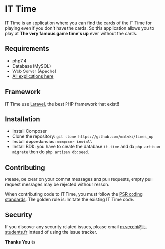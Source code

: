 # IT Time

IT Time is an application where you can find the cards of the IT Time for playing even if you don't have the cards. So this application allows you to play at **The very famous game time's up** even without the cards. 

## Requirements

* php7.4
* Database (MySQL)
* Web Server (Apache)
* <a href="https://github.com/matvki/times_up/wiki">All explications here</a>

## Framework

IT Time use <a href="https://laravel.com/">Laravel</a>, the best PHP framework that exist!!

## Installation 

- Install Composer
- Clone the repository:  `git clone https://github.com/matvki/times_up`
- Install dependancies: `composer install`
- Install BDD: you have to create the database `it-time` and do `php artisan migrate` then do `php artisan db:seed`.

## Contributing

Please, be clear on your commit messages and pull requests, empty pull request messages may be rejected withour reason.

When contributing code to IT Time, you must follow the <a href="https://www.php-fig.org/psr/psr-1/">PSR coding standards</a>. The golden rule is: Imitate the existing IT Time code.

## Security

If you discover any security related issues, please email m.vecchi@it-students.fr instead of using the issue tracker.

**Thanks You** :+1: